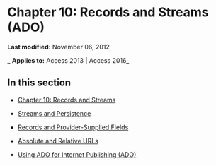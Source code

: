 
# Chapter 10: Records and Streams (ADO)

 **Last modified:** November 06, 2012

 _ **Applies to:** Access 2013 | Access 2016_

## In this section


- [Chapter 10: Records and Streams](74862096-2273-3b61-f89c-06554ccf42cd.md)
    
- [Streams and Persistence](564fc098-52bf-77d7-9d48-75186483e3fe.md)
    
- [Records and Provider-Supplied Fields](cde72d6a-b9b0-9636-581d-68239a3f522d.md)
    
- [Absolute and Relative URLs](79a1f793-7154-1c13-7dfe-a1b8cd64e1ea.md)
    
- [Using ADO for Internet Publishing (ADO)](e5621d28-64be-44f3-ba6e-5de1d4ea9922.md)
    
